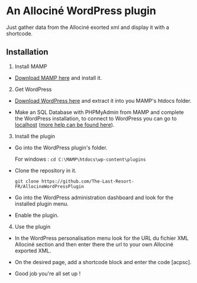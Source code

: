 # An Allociné WordPress plugin

Just gather data from the Allociné exorted xml and display it with a shortcode.

## Installation

1. Install MAMP

  - [Download MAMP here](https://www.mamp.info/en/downloads/) and install it.

2. Get WordPress

  - [Download WordPress here](https://wordpress.org/download/) and extract it into you MAMP's htdocs folder.

  - Make an SQL Database with PHPMyAdmin from MAMP and complete the WordPress installation, to connect to WordPress you can go to [localhost](http://localhost/) ([more help can be found here](https://wordpress.org/support/article/how-to-install-wordpress/)).

3. Install the plugin

  - Go into the WordPress plugin's folder.
  
    For windows :
    ```cd C:\MAMP\htdocs\wp-content\plugins```

  - Clone the repository in it.

    ```git clone https://github.com/The-Last-Resort-FR/AllocineWordPressPlugin```

  - Go into the WordPress administration dashboard and look for the installed plugin menu.
  
  - Enable the plugin.

4. Use the plugin

  - In the WordPress personalisation menu look for the URL du fichier XML Allociné section and then enter there the url to your own Allociné exported XML.

  - On the desired page, add a shortcode block and enter the code \[acpsc\].

  - Good job you're all set up !